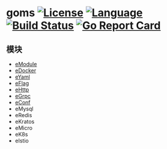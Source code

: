 # goms  [![License](http://img.shields.io/badge/license-mit-blue.svg?style=flat-square)](https://raw.githubusercontent.com/labstack/echo/master/LICENSE) [![Language](https://img.shields.io/badge/language-go-blue.svg)](https://golang.org/) [![Build Status](http://img.shields.io/travis/fuwensun/goms.svg?style=flat-square)](https://travis-ci.org/fuwensun/goms) [![Go Report Card](https://goreportcard.com/badge/github.com/fuwensun/goms)](https://goreportcard.com/report/github.com/fuwensun/goms)

## 模块
- [eModule](https://github.com/fuwensun/goms/tree/master/eModule)
- [eDocker](https://github.com/fuwensun/goms/tree/master/eDocker)
- [eYaml](https://github.com/fuwensun/goms/tree/master/eYaml)
- [eFlag](https://github.com/fuwensun/goms/tree/master/eFlag)
- [eHttp](https://github.com/fuwensun/goms/tree/master/eHttp)
- [eGrpc](https://github.com/fuwensun/goms/tree/master/eGrpc)
- [eConf](https://github.com/fuwensun/goms/tree/master/eConf)
- eMysql
- eRedis
- eKratos
- eMicro
- eK8s
- eIstio
